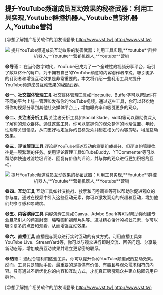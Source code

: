 ## **提升YouTube频道成员互动效果的秘密武器：利用工具实现,**Youtube**群控机器人,**Youtube**营销机器人,**Youtube**营销**

[😍想了解推广相关软件的朋友请登录 http://www.vst.tw](http://www.vst.tw)

 <center><img src="https://vst.tw/MP4/tuiguang/png/6.png" alt="提升YouTube频道成员互动效果的秘密武器：利用工具实现,**Youtube**群控机器人,**Youtube**营销机器人,**Youtube**营销"></center>

**😄导语：**
在当今数字时代，YouTube已成为了一个全球性的视频分享平台，吸引了数以亿计的用户。对于拥有自己的YouTube频道的内容创作者来说，吸引更多的订阅者和增强互动效果是非常重要的。本文将介绍一些利用工具来提升YouTube频道成员互动效果的秘密武器。

**😄一、社交媒体管理工具**
社交媒体管理工具如Hootsuite、Buffer等可以帮助你在不同的平台上统一管理和发布你的YouTube视频。通过这些工具，你可以轻松地将你的视频分享到其他社交媒体平台上，增加曝光率和吸引更多的观众。

**😄二、关注者分析工具**
关注者分析工具如Social Blade、vidIQ等可以帮助你深入了解你的观众群体。通过这些工具，你可以掌握你的观众群体的地理位置、年龄、性别等关键信息，从而更好地定位你的目标受众并制定相关的内容策略，增加互动效果。

**😄三、评论管理工具**
评论是YouTube频道互动的重要组成部分，但评论的管理往往是一项繁琐的任务。使用评论管理工具如TubeBuddy、YTCommenter等可以帮助你快速过滤垃圾评论、回复有价值的评论，并与你的观众进行更加积极的互动。

 <center><img src="https://vst.tw/MP4/tuiguang/png/7.png" alt="提升YouTube频道成员互动效果的秘密武器：利用工具实现,**Youtube**群控机器人,**Youtube**营销机器人,**Youtube**营销"></center>

**😄四、互动工具**
互动工具如社交挑战、投票和问卷调查等可以帮助你促进观众的参与度。通过在视频中引入这些互动元素，你可以激发观众的兴趣和互动，增加他们的参与感和忠诚度。

**😄五、内容演绎工具**
内容演绎工具如Canva、Adobe Spark等可以帮助你创建专业且吸引人的频道封面、缩略图和视频片头等。通过精心设计的视觉元素，你可以吸引更多的点击和观看，从而增强互动效果。

**😄六、直播工具**
直播是与观众进行实时互动的有效方式。利用直播工具如YouTube Live、StreamYard等，你可以与观众进行即时交流、回答问题、分享最新动态等，增加成员互动效果并建立更紧密的联系。

**😄结语：**
通过合理利用这些工具，你可以提升你的YouTube频道成员互动效果。然而，工具只是辅助手段，最重要的是提供有价值、有趣且与观众需求相符的内容。只有通过不断优化你的内容和互动方式，才能真正吸引观众并建立稳固的用户群体。

[😍想了解推广相关软件的朋友请登录 http://www.vst.tw](http://www.vst.tw)




